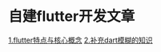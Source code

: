 # 自建flutter开发文章

[1.flutter特点与核心概念](https://github.com/myflutter/study/blob/master/chapter/flutter%E7%89%B9%E7%82%B9%E4%B8%8E%E6%A0%B8%E5%BF%83%E6%A6%82%E5%BF%B5.md)
[2.补充dart模糊的知识](https://github.com/myflutter/study/blob/master/chapter/%E8%A1%A5%E5%85%85dart%E6%A8%A1%E7%B3%8A%E7%9A%84%E7%9F%A5%E8%AF%86.md)
